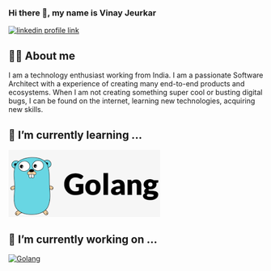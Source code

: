 ### Hi there 👋, my name is Vinay Jeurkar

[![linkedin profile link](https://shields.io/badge/-LinkedIn-0e76a8?logo=linkedin&style=for-the-badge)](https://www.linkedin.com/in/vinay-jeurkar)

## 🙋‍♂️ About me

I am a technology enthusiast working from India. I am a passionate Software Architect with a experience of creating many end-to-end products and ecosystems.
When I am not creating something super cool or busting digital bugs, I can be found on the internet, learning new technologies, acquiring new skills.

## 🌱 I’m currently learning ...
<img src="assets/golang-small.png" alt="Golang" width="300px">

## 🔭 I’m currently working on ...
[<img src="https://avatars.githubusercontent.com/u/94817574?s=200&v=4" alt="Golang" width="300px">](https://github.com/golang-demos)


<!--
**vinay03/vinay03** is a ✨ _special_ ✨ repository because its `README.md` (this file) appears on your GitHub profile.

Here are some ideas to get you started:

- 🔭 I’m currently working on ...
- 🌱 I’m currently learning ...
- 👯 I’m looking to collaborate on ...
- 🤔 I’m looking for help with ...
- 💬 Ask me about ...
- 📫 How to reach me: ...
- 😄 Pronouns: ...
- ⚡ Fun fact: ...
-->
